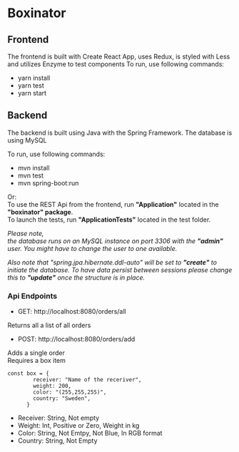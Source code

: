 # Boxinator

## Frontend

The frontend is built with Create React App, uses Redux, is styled with Less and utilizes Enzyme to test components
To run, use following commands:

- yarn install
- yarn test
- yarn start


## Backend

The backend is built using Java with the Spring Framework. The database is using MySQL

To run, use following commands:
- mvn install
- mvn test
- mvn spring-boot:run

Or:  
To use the REST Api from the frontend, run **"Application"** located in the **"boxinator" package**.  
To launch the tests, run **"ApplicationTests"** located in the test folder.

*Please note,  
the database runs on an MySQL instance on port 3306 with the **"admin"** user. You might have to change
the user to one available.*

*Also note that "spring.jpa.hibernate.ddl-auto" will be set to **"create"** to initiate the database. To have data persist between sessions please change this to **"update"** once the structure is in place.*

### Api Endpoints
- GET: http://localhost:8080/orders/all

Returns all a list of all orders

- POST: http://localhost:8080/orders/add

Adds a single order  
Requires a box item

```
const box = {
        receiver: "Name of the receriver",
        weight: 200,
        color: "(255,255,255)",
        country: "Sweden",
      }
```
- Receiver: String, Not empty
- Weight: Int, Positive or Zero, Weight in kg
- Color: String, Not Emtpy, Not Blue, In RGB format
- Country: String, Not Empty

